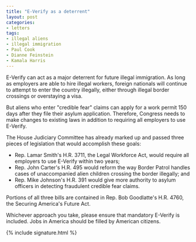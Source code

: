 ```yaml
---
title: "E-Verify as a deterrent"
layout: post
categories:
- letters
tags:
- illegal aliens
- illegal immigration
- Paul Cook
- Dianne Feinstein
- Kamala Harris
---
```


E-Verify can act as a major deterrent for future illegal immigration. As long as employers are able to hire illegal workers, foreign nationals will continue to attempt to enter the country illegally, either through illegal border crossings or overstaying a visa.

But aliens who enter "credible fear" claims can apply for a work permit 150 days after they file their asylum application. Therefore, Congress needs to make changes to existing laws in addition to requiring all employers to use E-Verify.

The House Judiciary Committee has already marked up and passed three pieces of legislation that would accomplish these goals:

- Rep. Lamar Smith's H.R. 3711, the Legal Workforce Act, would require all employers to use E-Verify within two years;
- Rep. John Carter's H.R. 495 would reform the way Border Patrol handles cases of unaccompanied alien children crossing the border illegally; and
- Rep. Mike Johnson's H.R. 391 would give more authority to asylum officers in detecting fraudulent credible fear claims.

Portions of all three bills are contained in Rep. Bob Goodlatte's H.R. 4760, the Securing America's Future Act.

Whichever approach you take, please ensure that mandatory E-Verify is included. Jobs in America should be filled by American citizens.

{% include signature.html %}

